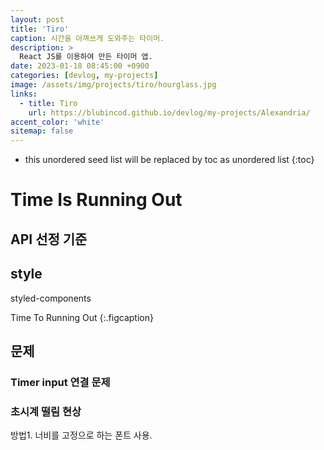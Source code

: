 ```yaml
---
layout: post
title: 'Tiro'
caption: 시간을 아껴쓰게 도와주는 타이머.
description: >
  React JS를 이용하여 만든 타이머 앱.
date: 2023-01-18 08:45:00 +0900
categories: [devlog, my-projects]
image: /assets/img/projects/tiro/hourglass.jpg
links:
  - title: Tiro   
    url: https://blubincod.github.io/devlog/my-projects/Alexandria/
accent_color: 'white'
sitemap: false
---
```


* this unordered seed list will be replaced by toc as unordered list 
{:toc}

# Time Is Running Out

## API 선정 기준

## style
styled-components

Time To Running Out
{:.figcaption}

## 문제 

### Timer input 연결 문제

### 초시계 떨림 현상

방법1. 너비를 고정으로 하는 폰트 사용.